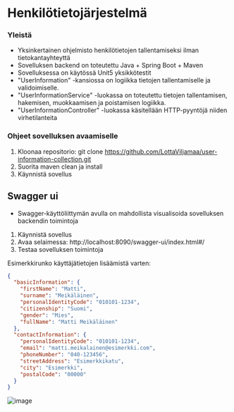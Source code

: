 # Henkilötietojärjestelmä
### Yleistä
- Yksinkertainen ohjelmisto henkilötietojen tallentamiseksi ilman tietokantayhteyttä
- Sovelluksen backend on toteutettu Java + Spring Boot + Maven
- Sovelluksessa on käytössä Unit5 yksikkötestit
- "UserInformation" -kansiossa on logiikka tietojen tallentamiselle ja validoimiselle.
- "UserInformationService" -luokassa on toteutettu tietojen tallentamisen, hakemisen, muokkaamisen ja poistamisen logiikka.
- "UserInformationController" -luokassa käsitellään HTTP-pyyntöjä niiden virhetilanteita

### Ohjeet sovelluksen avaamiselle
1. Kloonaa repositorio: git clone https://github.com/LottaViljamaa/user-information-collection.git
2. Suorita maven clean ja install
3. Käynnistä sovellus

## Swagger ui
- Swagger-käyttöliittymän avulla on mahdollista visualisoida sovelluksen backendin toimintoja

1. Käynnistä sovellus
2. Avaa selaimessa: http://localhost:8090/swagger-ui/index.html#/
3. Testaa sovelluksen toimintoja

Esimerkkirunko käyttäjätietojen lisäämistä varten: 

```JSON
{
  "basicInformation": {
    "firstName": "Matti",
    "surname": "Meikäläinen",
    "personalIdentityCode": "010101-1234",
    "citizenship": "Suomi",
    "gender": "Mies",
    "fullName": "Matti Meikäläinen"
  },
  "contactInformation": {
    "personalIdentityCode": "010101-1234",
    "email": "matti.meikalainen@esimerkki.com",
    "phoneNumber": "040-123456",
    "streetAddress": "Esimerkkikatu",
    "city": "Esimerkki",
    "postalCode": "00000"
  }
}
```
![image](https://github.com/user-attachments/assets/1f4ca9d2-9f97-4c27-bc3e-c9d8fa7ad0a5)



